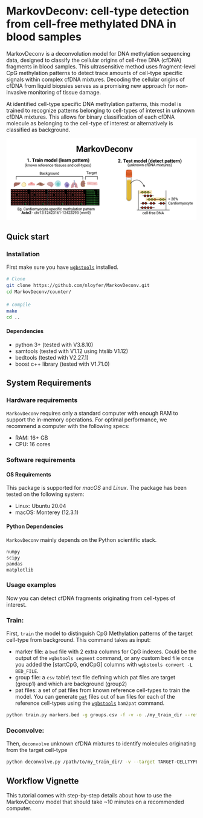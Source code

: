 # MarkovDeconv: cell-type detection from cell-free methylated DNA in blood samples

MarkovDeconv is a deconvolution model for DNA methylation sequencing data, designed to classify the cellular origins of cell-free DNA (cfDNA) fragments in blood samples. This ultrasensitive method uses fragment-level CpG methylation patterns to detect trace amounts of cell-type specific signals within complex cfDNA mixtures. Decoding the cellular origins of cfDNA from liquid biopsies serves as a promising new approach for non-invasive monitoring of tissue damage. 

At identified cell-type specific DNA methylation patterns, this model is trained to recognize patterns belonging to cell-types of interest in unknown cfDNA mixtures. This allows for binary classification of each cfDNA molecule as belonging to the cell-type of interest or alternatively is classified as background.

![alt text](docs/img/MarkovDeconv_overview.png "MarkovDeconv overview")

## Quick start
### Installation

First make sure you have [`wgbstools`](https://github.com/nloyfer/wgbs_tools) installed.

```bash
# Clone
git clone https://github.com/nloyfer/MarkovDeconv.git
cd MarkovDeconv/counter/

# compile
make
cd ..
```

#### Dependencies
- python 3+ (tested with V3.8.10)
- samtools (tested with V1.12 using htslib V1.12)
- bedtools (tested with V2.27.1)
- boost c++ library (tested with V1.71.0)

## System Requirements
### Hardware requirements
`MarkovDeconv` requires only a standard computer with enough RAM to support the in-memory operations. For optimal performance, we recommend a computer with the following specs:

- RAM: 16+ GB
- CPU: 16 cores

### Software requirements
#### OS Requirements
This package is supported for *macOS* and *Linux*. The package has been tested on the following system:
+ Linux: Ubuntu 20.04
+ macOS: Monterey (12.3.1)

#### Python Dependencies
`MarkovDeconv` mainly depends on the Python scientific stack.

```
numpy
scipy
pandas
matplotlib
```

### Usage examples

Now you can detect cfDNA fragments originating from cell-types of interest. 

### Train:
First, `train` the model to distinguish CpG Methylation patterns of the target cell-type from background. 
This command takes as input:
- marker file: a `bed` file with 2 extra columns for CpG indexes. Could be the output of the `wgbstools segment` command, or any custom bed file once you added the [startCpG, endCpG] columns with `wgbstools convert -L BED_FILE`.
- group file: a `csv` table\ text file defining which pat files are target (group1) and which are background (group2)
- pat files: a set of pat files from known reference cell-types to train the model. You can generate [`pat`](https://github.com/nloyfer/wgbs_tools/docs/pat_format.md) files out of `bam` files for each of the reference cell-types using the [`wgbstools`](https://github.com/nloyfer/wgbs_tools) `bam2pat` command.

```bash
python train.py markers.bed -g groups.csv -f -v -o ./my_train_dir --reference_data /path/to/reference/gDNA/files/
```

### Deconvolve:
Then, `deconvolve` unknown cfDNA mixtures to identify molecules originating from the target cell-type 

```bash
python deconvolve.py /path/to/my_train_dir/ -v --target TARGET-CELLTYPE --pats /path/to/test/cfDNA/files/*pat.gz
```


## Workflow Vignette
This tutorial comes with step-by-step details about how to use the MarkovDeconv model that should take ~10 minutes on a recommended computer.

